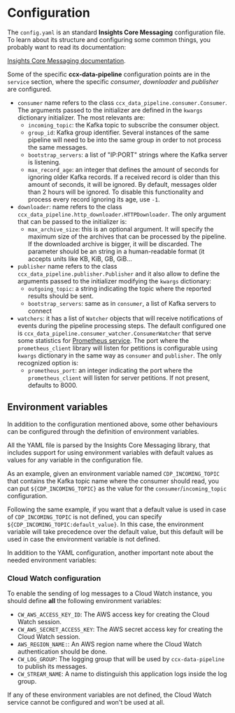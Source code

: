 # Configuration

The `config.yaml` is an standard **Insights Core Messaging** configuration file.
To learn about its structure and configuring some common things, you probably
want to read its documentation:

[Insights Core Messaging
documentation](https://github.com/RedHatInsights/insights-core-messaging#example-configuration).

Some of the specific **ccx-data-pipeline** configuration points are in the
`service` section, where the specific _consumer_, _downloader_ and _publisher_
are configured.

- `consumer` name refers to the class `ccx_data_pipeline.consumer.Consumer`. The
  arguments passed to the initializer are defined in the `kwargs` dictionary
  initializer. The most relevants are:
  - `incoming_topic`: the Kafka topic to subscribe the consumer object.
  - `group_id`: Kafka group identifier. Several instances of the same pipeline
    will need to be into the same group in order to not process the same
    messages.
  - `bootstrap_servers`: a list of "IP:PORT" strings where the Kafka server is
    listening.
  - `max_record_age`: an integer that defines the amount of seconds for ignoring
    older Kafka records. If a received record is older than this amount of
    seconds, it will be ignored. By default, messages older than 2 hours will be
    ignored. To disable this functionality and process every record ignoring its
    age, use `-1`.
- `downloader`: name refers to the class
  `ccx_data_pipeline.http_downloader.HTTPDownloader`. The only argument that can
  be passed to the initializer is:
  - `max_archive_size`: this is an optional argument. It will specify the
    maximum size of the archives that can be processed by the pipeline. If the
    downloaded archive is bigger, it will be discarded. The parameter should be
    an string in a human-readable format (it accepts units like KB, KiB, GB,
    GiB...
- `publisher` name refers to the class `ccx_data_pipeline.publisher.Publisher`
  and it also allow to define the arguments passed to the initializer modifying
  the `kwargs` dictionary:
  - `outgoing_topic`: a string indicating the topic where the reported results
    should be sent.
  - `bootstrap_servers`: same as in `consumer`, a list of Kafka servers to
    connect
- `watchers`: it has a list of `Watcher` objects that will receive notifications
  of events during the
  pipeline processing steps. The default configured one is
  `ccx_data_pipeline.consumer_watcher.ConsumerWatcher` that serve some
  statistics for [Prometheus service](https://prometheus.io/). The port where
  the `prometheus_client` library will listen for petitions is configurable
  using `kwargs` dictionary in the same way as `consumer` and `publisher`. The
  only recognized option is:
  - `prometheus_port`: an integer indicating the port where the
    `prometheus_client` will listen for server petitions. If not present,
    defaults to 8000.

## Environment variables

In addition to the configuration mentioned above, some other behaviours can be
configured through the definition of environment variables.

All the YAML file is parsed by the Insights Core Messaging library, that
includes support for using environment variables with default values as values
for any variable in the configuration file.

As an example, given an environment variable named `CDP_INCOMING_TOPIC` that
contains the Kafka topic name where the consumer should read, you can put
`${CDP_INCOMING_TOPIC}` as the value for the `consumer`/`incoming_topic`
configuration.

Following the same example, if you want that a default value is used in case of
`CDP_INCOMING_TOPIC` is not defined, you can specify
`${CDP_INCOMING_TOPIC:default_value}`. In this case, the environment variable
will take precedence over the default value, but this default will be used in
case the environment variable is not defined.

In addition to the YAML configuration, another important note about the needed
environment variables:

### Cloud Watch configuration

To enable the sending of log messages to a Cloud Watch instance, you should
define **all** the following environment variables:

- `CW_AWS_ACCESS_KEY_ID`: The AWS access key for creating the Cloud Watch
  session.
- `CW_AWS_SECRET_ACCESS_KEY`: The AWS secret access key for creating the Cloud
  Watch session.
- `AWS_REGION_NAME:`: An AWS region name where the Cloud Watch authentication
  should be done.
- `CW_LOG_GROUP`: The logging group that will be used by `ccx-data-pipeline` to
  publish its messages.
- `CW_STREAM_NAME`: A name to distinguish this application logs inside the log
  group.

If any of these environment variables are not defined, the Cloud Watch service
cannot be configured and won't be used at all.

